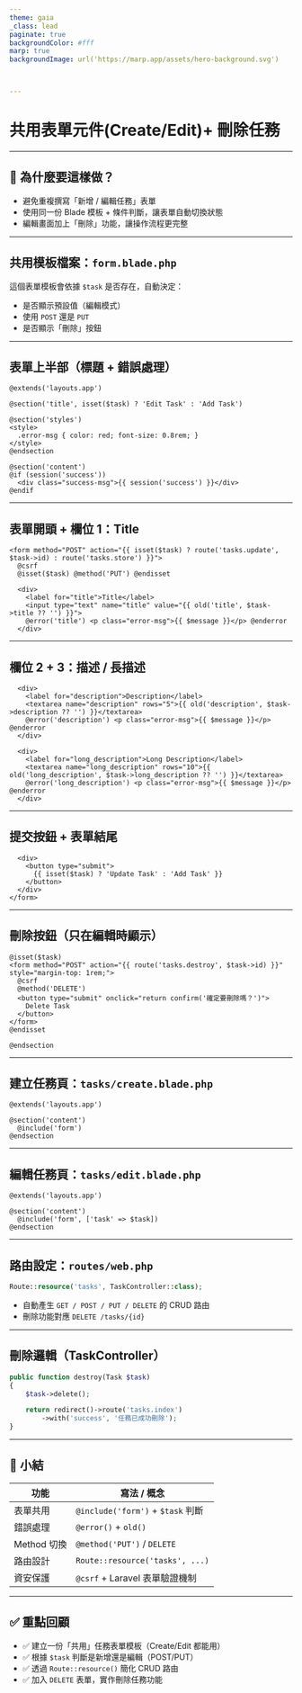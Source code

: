 ```yaml
---
theme: gaia
_class: lead
paginate: true
backgroundColor: #fff
marp: true
backgroundImage: url('https://marp.app/assets/hero-background.svg')



---
```

# 共用表單元件(Create/Edit)+ 刪除任務

---

## 🎯 為什麼要這樣做？

- 避免重複撰寫「新增 / 編輯任務」表單  
- 使用同一份 Blade 模板 + 條件判斷，讓表單自動切換狀態  
- 編輯畫面加上「刪除」功能，讓操作流程更完整  

---

## 共用模板檔案：`form.blade.php`

這個表單模板會依據 `$task` 是否存在，自動決定：

- 是否顯示預設值（編輯模式）
- 使用 `POST` 還是 `PUT`
- 是否顯示「刪除」按鈕  

---

## 表單上半部（標題 + 錯誤處理）

```blade
@extends('layouts.app')

@section('title', isset($task) ? 'Edit Task' : 'Add Task')

@section('styles')
<style>
  .error-msg { color: red; font-size: 0.8rem; }
</style>
@endsection

@section('content')
@if (session('success'))
  <div class="success-msg">{{ session('success') }}</div>
@endif
````

---

## 表單開頭 + 欄位 1：Title

```blade
<form method="POST" action="{{ isset($task) ? route('tasks.update', $task->id) : route('tasks.store') }}">
  @csrf
  @isset($task) @method('PUT') @endisset

  <div>
    <label for="title">Title</label>
    <input type="text" name="title" value="{{ old('title', $task->title ?? '') }}">
    @error('title') <p class="error-msg">{{ $message }}</p> @enderror
  </div>
```

---

## 欄位 2 + 3：描述 / 長描述

```blade
  <div>
    <label for="description">Description</label>
    <textarea name="description" rows="5">{{ old('description', $task->description ?? '') }}</textarea>
    @error('description') <p class="error-msg">{{ $message }}</p> @enderror
  </div>

  <div>
    <label for="long_description">Long Description</label>
    <textarea name="long_description" rows="10">{{ old('long_description', $task->long_description ?? '') }}</textarea>
    @error('long_description') <p class="error-msg">{{ $message }}</p> @enderror
  </div>
```

---

## 提交按鈕 + 表單結尾

```blade
  <div>
    <button type="submit">
      {{ isset($task) ? 'Update Task' : 'Add Task' }}
    </button>
  </div>
</form>
```

---

## 刪除按鈕（只在編輯時顯示）

```blade
@isset($task)
<form method="POST" action="{{ route('tasks.destroy', $task->id) }}" style="margin-top: 1rem;">
  @csrf
  @method('DELETE')
  <button type="submit" onclick="return confirm('確定要刪除嗎？')">
    Delete Task
  </button>
</form>
@endisset

@endsection
```

---

## 建立任務頁：`tasks/create.blade.php`

```blade
@extends('layouts.app')

@section('content')
  @include('form')
@endsection
```

---

## 編輯任務頁：`tasks/edit.blade.php`

```blade
@extends('layouts.app')

@section('content')
  @include('form', ['task' => $task])
@endsection
```

---

## 路由設定：`routes/web.php`

```php
Route::resource('tasks', TaskController::class);
```

* 自動產生 `GET / POST / PUT / DELETE` 的 CRUD 路由
* 刪除功能對應 `DELETE /tasks/{id}`

---

## 刪除邏輯（TaskController）

```php
public function destroy(Task $task)
{
    $task->delete();

    return redirect()->route('tasks.index')
        ->with('success', '任務已成功刪除');
}
```

---

## 📌 小結

| 功能        | 寫法 / 概念                         |
| --------- | ------------------------------- |
| 表單共用      | `@include('form')` + `$task` 判斷 |
| 錯誤處理      | `@error()` + `old()`            |
| Method 切換 | `@method('PUT')` / `DELETE`     |
| 路由設計      | `Route::resource('tasks', ...)` |
| 資安保護      | `@csrf` + Laravel 表單驗證機制        |

---

## ✅ 重點回顧

* ✅ 建立一份「共用」任務表單模板（Create/Edit 都能用）
* ✅ 根據 `$task` 判斷是新增還是編輯（POST/PUT）
* ✅ 透過 `Route::resource()` 簡化 CRUD 路由
* ✅ 加入 `DELETE` 表單，實作刪除任務功能




